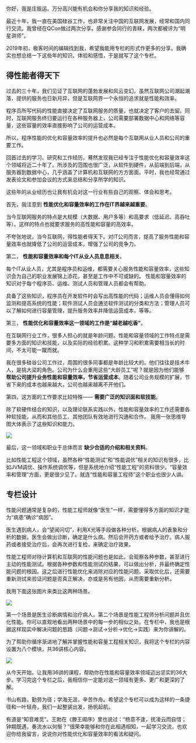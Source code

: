 你好，我是庄振运。万分高兴能有机会和你分享我的知识和经验。

最近十年，我一直在美国硅谷工作，也非常关注中国的互联网发展，经常和国内同行交流。我曾经在QCon做过两次分享。感谢参会同行的青睐，两次都被评为“明星讲师”。

2019年初，极客时间的编辑找到我，希望我能用专栏的形式作更多的分享。我确实也想总结一下这些年的知识、体验和感悟，于是就写了这个专栏。

## 得性能者得天下

过去的三十年，我们见证了互联网的蓬勃发展和风云变幻。虽然互联网公司潮起潮落，提供的服务也日新月异，但是互联网界一个永恒的追求就是性能和效率。

程序员所写代码的性能直接决定了互联网服务的质量，也就决定了客户的去留。同时，互联网服务终归要运行在各种服务器上，公司需要部署数据中心和网络等容量，这些容量的效率直接影响了公司的运营成本。

所以，程序性能的优化和容量效率的提升也必然是每个互联网从业人员和公司的重要工作。

回首过去的学习、研究和工作经历，蓦然发现我已经专注于性能优化和容量效率这个领域将近二十年了。所涉及的范围也很广泛，从软件到硬件，从前端到后端，从服务器到数据中心，几乎涵盖了计算机和互联网的方方面面。平时，我也经常通过发表论文和参加会议的方式来总结和分享所学的知识。

这些年的从业经历也让我有机会对这一行业有些自己的观察、体会和思考。

首先，我注意到 **性能优化和容量效率的工作在IT界越来越重要**。

当今互联网服务的特点是大规模（大数据、用户多等）和高要求（低延迟、高吞吐等）。这样的特点也就要求服务的高性能和容量的高效率。

不夸张地说，当今互联网，得性能者得天下。对IT公司而言，提高了服务性能和容量效率也就降低了公司的运营成本，增强了公司的竞争力。

第二， **性能和容量效率和每个IT从业人员息息相关**。

每个IT从业人员，尤其是程序员和运维，都需要关心服务性能和容量效率，这些知识会为自己的职业发展锦上添花，甚至是工作中不可或缺的。 性能和容量效率的知识对于每个程序员、运维、测试人员和管理人员都会有帮助。

具备了这些知识，程序员在开发软件时会写出高性能的代码；运维人员会懂得如何监测和提高系统的性能；软件测试人员会通览软件测试的分类和方法；管理人员可以了解如何进行容量管理，提升服务效率并降低运营成本，等等。

第三， **性能优化和容量效率这一领域的工作是“越老越吃香”**。

在互联网行业工作，很多人担心的就是年龄问题。性能和容量领域的工作特点是需要多方面的知识和技能，以及实际的经验积累。这种学习和积累需要相当长的时间，不太可能一蹴而就。

我在很多硅谷公司工作过，周围的很多同事都是年龄比较大的。他们往往是技术牛人，是挑大梁的角色。公司为什么会重用这些“大龄员工”呢？就是因为他们能够 **帮助公司提升业务性能和容量效率，节省运营成本**。随着公司业务规模的扩展，节省下来的成本也越来越大，公司也越来越离不开他们。

第四，这方面的工作要求比较特殊—— **需要广泛的知识面和软技能**。

除了软硬件结合的知识，以及理论联系实践以外，性能和容量效率的工作还需要各种软技能，从而和其他员工、其他团队有效地进行沟通和合作。 我用一张思维导图大体表示了这些知识和能力。

![](https://static001.geekbang.org/resource/image/5b/82/5b7c188f0af59eaf8baaa0a40ac39d82.jpg?wh=1990*1588)

最后，这一领域和职业于总体而言 **缺少合适的介绍和相关资料**。

比如性能工程这个领域，虽然各种“性能测试”和“性能调优”相关的知识有很多，比如JVM调优、操作系统调优等，但是系统地介绍“性能工程”的资料很少。“容量效率和管理”方面，更是很少见了。就连“性能和容量工程师”这个职业也很少人讲。

## 专栏设计

性能问题通常是复杂的，性能工程师就像“医生”一样，需要懂得多方面的知识才能为“病患”确诊“病因”。

医生遇到病人，会“望闻问切”，利用X光等手段做各种分析。根据病人的表象和分析的数据，医生会做出诊断，确定是什么病。然后会开药方或者给予治疗。病人服药或者接受治疗后，会再次进行复检，来确定治疗效果。

性能工程师对待计算机和互联网的性能问题也是如此，会观察各种参数，甚至进行主动的性能测试。根据各种参数和性能测试的结果，可以做出分析，并最终确定性能问题的根因。这之后进行性能优化来消除对应的性能问题。采取优化后，还需要重新测试来验证问题是否真正解决，亦或是另有他因，从而需要重新分析。

我用下面这张图片来类比这两种场景。

![](https://static001.geekbang.org/resource/image/7b/7d/7bf7a098b73b828116b827c3c3be077d.png?wh=1920*1057)

第一个场景是医生诊断病情和治疗病人。第二个场景是性能工程师分析问题并且优化性能。你可以直观地看出两种场景中的每一步的相似之处。在专栏中，我也是根据这样现实中解决问题的思路（问题→测试→分析→优化→实践）来为你讲解的。

为了帮助你循序渐进地了解并掌握性能和容量工程相关知识，我将这个专栏的内容设置为八个模块，共36讲核心内容。

![](https://static001.geekbang.org/resource/image/7c/20/7cbf4ecd78ec818ca31ecf5b6d330820.jpg?wh=750*3424)

从今天开始，让我用36讲的课程，帮助你在性能和容量效率领域迈出坚实的36大步。学习完这个专栏之后，我相信你一定能对这一领域有更多、更广和更深的了解。

书山有路，勤劳为径；学海无涯，辛苦作舟。希望这个专栏可以成为这样的一条捷径和一叶轻舟，我们一起整装出发，扬帆起航。

有道是“知音难觅”。王勃在《滕王阁序》里也说过：“杨意不逢，抚凌云而自惜；钟期既遇，奏流水以何惭？”很荣幸能够和你在此相遇相知，一起学习交流，也欢迎你给我留言，说说你对性能优化和容量效率的看法和疑问。